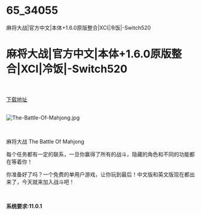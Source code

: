 # 65_34055
麻将大战|官方中文|本体+1.6.0原版整合|XCI|冷饭|-Switch520
# 麻将大战|官方中文|本体+1.6.0原版整合|XCI|冷饭|-Switch520
 <br/></br>
[下载地址](https://www.switch520.cc/article/34055 "下载地址")
<br/></br>

<p><img title="The-Battle-Of-Mahjong.jpg" src="https://www.switch520.cc/muke_img/2022_07_05_d7d9e52b7310c.jpg" alt="The-Battle-Of-Mahjong.jpg"></p>
<p>&nbsp;</p>
<p>麻将大战 The Battle Of Mahjong</p>
<p>每个任务都有一定的联系，一旦你赢得了所有的战斗，隐藏的角色和不同的功能都在等着你！</p>
<p>你准备好了吗？一个免费的单用户游戏，让你玩到最后！中文版和英文版现在都出来了，今天就来加入战斗吧！</p>
<p>&nbsp;</p>
<p><strong>系统要求:11.0.1</strong></p>



